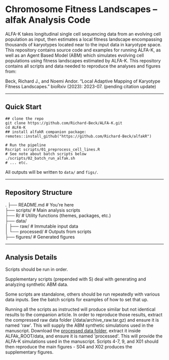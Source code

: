 # Chromosome Fitness Landscapes – alfak Analysis Code
ALFA-K takes longitudinal single cell sequencing data from an evolving
cell population as input, then estimates a local fitness landscape
encompassing thousands of karyotypes located near to the input data in
karyotype space. This repository contains source code and examples for
running ALFA-K, as well as an Agent Based Model (ABM) which simulates
evolving cell populations using fitness landscapes estimated by ALFA-K.
This repository contains all scripts and data needed to reproduce the analyses and figures from:

Beck, Richard J., and Noemi Andor. “Local Adaptive Mapping of Karyotype
Fitness Landscapes.” bioRxiv (2023): 2023-07. (pending citation update)

---

Quick Start
-----------

    ## clone the repo
    git clone https://github.com/Richard-Beck/ALFA-K.git
    cd ALFA-K
    ## install alfakR companion package:
    remotes::install_github("https://github.com/Richard-Beck/alfakR")
           
    # Run the pipeline
    Rscript scripts/01_preprocess_cell_lines.R
    # See note about batch scripts below
    ./scripts/02_batch_run_alfak.sh
    # ... etc.

All outputs will be written to `data/` and `figs/`.

---

Repository Structure
--------------------

.
├── README.md             # You're here  
├── scripts/              # Main analysis scripts  
├── R/                    # Utility functions (themes, packages, etc.)  
├── data/  
│   ├── raw/              # Immutable input data  
│   └── processed/        # Outputs from scripts   
├── figures/              # Generated figures 


---

Analysis Details
-----------------

Scripts should be run in order. 

Supplementary scripts (prepended with S) deal with generating and analyzing synthetic ABM data.

Some scripts are standalone, others should be run repeatedly with various data inputs. See the batch scripts for examples of how to set that up.

Running all the scripts as instructed will produce similar but not identical results to the companion article. In order to reproduce those results, extract the compressed raw data folder (/data/archive_raw.tar.gz) and ensure it is named 'raw'. This will supply the ABM synthetic simulations used in the manuscript. Download the [processed data folder](https://doi.org/10.5281/zenodo.15809075), extract it inside ALFAk_ROOT/data, and ensure it is named 'processed'. This will provide the ALFA-K simulations used in the manuscript. Scripts 4-7, 9, and X01 should then reproduce the main figures - S04 and X02 produces the supplementary figures.






  



